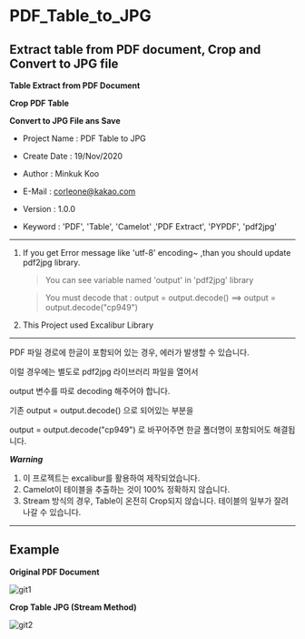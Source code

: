 # PDF_Table_to_JPG
## Extract table from PDF document, Crop and Convert to JPG file


**Table Extract from PDF Document**

**Crop PDF Table**

**Convert to JPG File ans Save**


* Project Name : PDF Table to JPG

* Create Date : 19/Nov/2020

* Author : Minkuk Koo

* E-Mail : corleone@kakao.com

* Version : 1.0.0

* Keyword : 'PDF', 'Table', 'Camelot' ,'PDF Extract', 'PYPDF', 'pdf2jpg'


---------------------------------------------------------------------------------



1. If you get Error message like 'utf-8' encoding~ ,than 
    you should update pdf2jpg library.
    
    > You can see variable named 'output' in 'pdf2jpg' library
    
    > You must decode that : output = output.decode() ==> output = output.decode("cp949")
2. This Project used Excalibur Library

---------------------------------------------------------------------------------

PDF 파일 경로에 한글이 포함되어 있는 경우, 에러가 발생할 수 있습니다.

이럴 경우에는 별도로 pdf2jpg 라이브러리 파일을 열어서

output 변수를 따로 decoding 해주어야 합니다.



기존 output = output.decode() 으로 되어있는 부분을

output = output.decode("cp949") 로 바꾸어주면 한글 폴더명이 포함되어도 해결됩니다.


***Warning***
1. 이 프로젝트는 excalibur를 활용하여 제작되었습니다.
2. Camelot이 테이블을 추출하는 것이 100% 정확하지 않습니다.
3. Stream 방식의 경우, Table이 온전히 Crop되지 않습니다. 테이블의 일부가 잘려나갈 수 있습니다.



---------------------------------------------------------------------------------



## Example

**Original PDF Document**

![git1](https://user-images.githubusercontent.com/25974226/99659903-ed597c80-2aa4-11eb-921d-10cd975db817.PNG)



**Crop Table JPG (Stream Method)**

![git2](https://user-images.githubusercontent.com/25974226/99659911-ef234000-2aa4-11eb-9fc7-5bd68ea27cc0.jpg)



